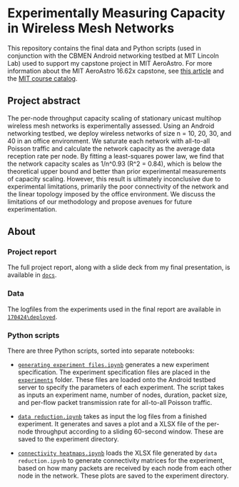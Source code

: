 # Experimentally Measuring Capacity in Wireless Mesh Networks

This repository contains the final data and Python scripts (used in conjunction with the CBMEN Android networking testbed at MIT Lincoln Lab) used to support my capstone project in MIT AeroAstro. For more information about the MIT AeroAstro 16.62x capstone, see [this article](http://web.mit.edu/aeroastro/news/magazine/aeroastro-no3/200616.62x.html) and the [MIT course catalog](http://student.mit.edu/catalog/m16b.html#16.621). 

## Project abstract

The per-node throughput capacity scaling of stationary unicast multihop wireless mesh networks is experimentally assessed. Using an Android networking testbed, we deploy wireless networks of size n = 10, 20, 30, and 40 in an office environment. We saturate each network with all-to-all Poisson traffic and calculate the network capacity as the average data reception rate per node. By fitting a least-squares power law, we find that the network capacity scales as 1/n^0.93 (R^2 = 0.84), which is below the theoretical upper bound and better than prior experimental measurements of capacity scaling. However, this result is ultimately inconclusive due to experimental limitations, primarily the poor connectivity of the network and the linear topology imposed by the office environment. We discuss the limitations of our methodology and propose avenues for future experimentation.

## About

### Project report

The full project report, along with a slide deck from my final presentation, is available in [`docs`](https://github.com/allanko/mesh-network-capacity-scaling/tree/master/docs).

### Data

The logfiles from the experiments used in the final report are available in [`170424\deployed`](https://github.com/allanko/mesh-network-capacity-scaling/tree/master/170424/deployed). 

### Python scripts

There are three Python scripts, sorted into separate notebooks:

* [`generating experiment files.ipynb`](https://github.com/allanko/mesh-network-capacity-scaling/blob/master/generating%20experiment%20files.ipynb) generates a new experiment specification. The experiment specification files are placed in the [`experiments`](https://github.com/allanko/mesh-network-capacity-scaling/tree/master/experiments) folder. These files are loaded onto the Android testbed server to specify the parameters of each experiment. The script takes as inputs an experiment name, number of nodes, duration, packet size, and per-flow packet transmission rate for all-to-all Poisson traffic. 

* [`data reduction.ipynb`](https://github.com/allanko/mesh-network-capacity-scaling/blob/master/data%20reduction.ipynb) takes as input the log files from a finished experiment. It generates and saves a plot and a XLSX file of the per-node throughput according to a sliding 60-second window. These are saved to the experiment directory.

* [`connectivity heatmaps.ipynb`](https://github.com/allanko/mesh-network-capacity-scaling/blob/master/connectivity%20heatmaps.ipynb) loads the XLSX file generated by `data reduction.ipynb` to generate connectivity matrices for the experiment, based on how many packets are received by each node from each other node in the network. These plots are saved to the experiment directory.

